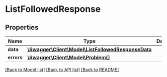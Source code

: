 # ListFollowedResponse

## Properties
Name | Type | Description | Notes
------------ | ------------- | ------------- | -------------
**data** | [**\Swagger\Client\Model\ListFollowedResponseData**](ListFollowedResponseData.md) |  | [optional] 
**errors** | [**\Swagger\Client\Model\Problem[]**](Problem.md) |  | [optional] 

[[Back to Model list]](../../README.md#documentation-for-models) [[Back to API list]](../../README.md#documentation-for-api-endpoints) [[Back to README]](../../README.md)

